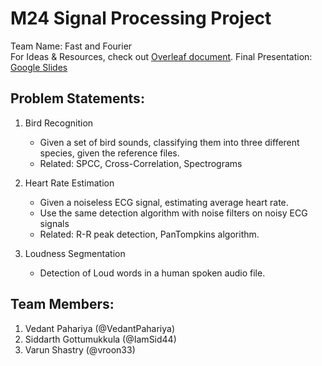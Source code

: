 # M24 Signal Processing Project

Team Name: Fast and Fourier  
For Ideas & Resources, check out [Overleaf document](https://www.overleaf.com/2318613779zwyqxhsfrsmn#377a1a).
Final Presentation: [Google Slides](https://docs.google.com/presentation/d/1Kc62N5Mnz7mT2j8xl7QDBXB0SEISjeN886geJ--z0bA/edit?slide=id.g2747bfd1ede_0_44#slide=id.g2747bfd1ede_0_44)
## Problem Statements:
1. Bird Recognition
    - Given a set of bird sounds, classifying them into three different species, given the reference files.
    - Related: SPCC, Cross-Correlation, Spectrograms

2. Heart Rate Estimation
   - Given a noiseless ECG signal, estimating average heart rate.
   - Use the same detection algorithm with noise filters on noisy ECG signals
   - Related: R-R peak detection, PanTompkins algorithm. 

4. Loudness Segmentation
   - Detection of Loud words in a human spoken audio file.


## Team Members:
1. Vedant Pahariya (@VedantPahariya)
2. Siddarth Gottumukkula (@IamSid44)
3. Varun Shastry (@vroon33)
